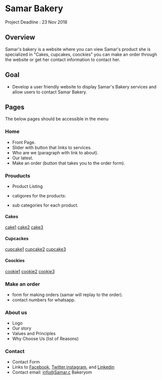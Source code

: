 # Samar Bakery
Project Deadline : 23 Nov 2018 

## Overview 

Samar's bakery is a website where you can view Samar's product she is specialized in "Cakes, cupcakes, coockies" you can make an order through the website or get her contact information to contact her.

## Goal 

- Develop a user friendly website to display Samar's Bakery services and allow users to contact Samar Bakery.
## Pages 

The below pages should be accessible in the menu 

### Home 

- Front Page.
- Slider with button that links to services.
- Who are we (paragraph with link to about).
- Our latest.
- Make an order (button that takes you to the order form).


### Prouducts 

- Product Listing

- catigores for the products:
- sub categories for each product.

#### Cakes
[cake1](images/cake1.jpg)
[cake2](images/cake2.jpg)
[cake3](images/cake3.jpg)

#### Cupcackes
[cupcake1](images/cupcake1.jpg)
[cupcake2](images/cupcake2.jpg)
[cupcake3](images/cupcake3.jpg)


#### Coockies
[cookie1](images/coockies1.jpg)
[cookie2](images/coockies2.jpg)
[cookie3](images/coockies3.jpg)

### Make an order

- form for making orders (samar will replay to the order).
- contact numbers for whatsapp.

### About us 

- Logo
- Our story
- Values and Principles 
- Why Choose Us (list of Reasons) 

### Contact 

- Contact Form 
- Links to [Facebook](), [Twitter](),[instagram](), and [Linkedin]() 
- Contact email: info@Samar.c Bakeryom 
